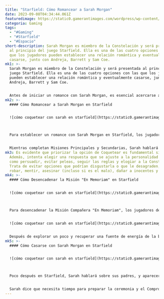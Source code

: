 ```yaml
---
title: "Starfield: Cómo Romancear a Sarah Morgan"
date: 2023-09-08T04:34:44.061Z
featuredimage: https://static0.gamerantimages.com/wordpress/wp-content/uploads/2023/09/how-to-romance-sarah-in-starfield.jpg?q=50&fit=contain&w=1140&h=&dpr=1.5
categoria: Gaming
tags:
  - "#Gaming"
  - "#Starfield"
  - "#Espacio"
short-description: Sarah Morgan es miembro de la Constelación y será presentada
  al principio del juego Starfield. Ella es una de las cuatro opciones con las
  que los jugadores pueden establecer una relación romántica y eventualmente
  casarse, junto con Andreja, Barrett y Sam Coe.
mk1: >-
  Sarah Morgan es miembro de la Constelación y será presentada al principio del
  juego Starfield. Ella es una de las cuatro opciones con las que los jugadores
  pueden establecer una relación romántica y eventualmente casarse, junto con
  Andreja, Barrett y Sam Coe.


  Antes de iniciar un romance con Sarah Morgan, es esencial acercarse a ella y convertirse en su amiga en Starfield. La parte romántica se desencadenará más adelante una vez que los jugadores viajen junto a Sarah durante un largo período de tiempo.
mk2: >-
  #### Cómo Romancear a Sarah Morgan en Starfield


  ![cómo coquetear con sarah en starfield](https://static0.gamerantimages.com/wordpress/wp-content/uploads/2023/09/how-to-flirt-with-sarah-in-starfield.jpg?q=50&fit=crop&w=1500&dpr=1.5 "cómo coquetear con sarah en starfield")



  Para establecer un romance con Sarah Morgan en Starfield, los jugadores deben viajar con ella y actuar de acuerdo a sus gustos y disgustos hasta que se desencadene la misión "En Memoriam". Una vez que Sarah se una a la tripulación en Starfield, elige a Sarah como Compañera Activa para viajar juntos a todas partes.


  Mientras completan Misiones Principales y Secundarias, Sarah hablará ocasionalmente con los jugadores y les pedirá su opinión. Además, mientras viajan juntos, habrá muchos desafíos y decisiones importantes que las personas deben tomar, y cada una afectará la relación con Sarah.
mk3: Es evidente que priorizar la opción de Coquetear es fundamental si aparece.
  Además, intenta elegir una respuesta que se ajuste a la personalidad de Sarah,
  como persuadir, evitar peleas, seguir las reglas y elogiar a la Constelación.
  Trata de evitar opciones que podrían disgustarla o que le desagraden, como
  robar, mentir, asesinar (incluso si es el malo), dañar a inocentes y hurtar.
mk4: >-
  #### Cómo Desencadenar la Misión "En Memoriam" en Starfield


  ![cómo coquetear con sarah en starfield](https://static0.gamerantimages.com/wordpress/wp-content/uploads/2023/09/in-memoriam-quest-in-starfield.jpg?q=50&fit=crop&w=1500&dpr=1.5 "cómo coquetear con sarah en starfield")



  Para desencadenar la Misión Compañera "En Memoriam", los jugadores deben hacer que Sarah sea su Amiga y Aliada eligiendo las opciones correctas. Después de un tiempo, hablará sobre su pasado en el Ejército de las Colonias Unidas y cómo es hora de enfrentarlo. Dirígete al Distrito MAST de New Atlantis y habla con el ex comandante de Sarah para obtener la aprobación para viajar a Cassiopeia I en el Sistema Eta Cassiopeia.


  ![cómo coquetear con sarah en starfield](https://static0.gamerantimages.com/wordpress/wp-content/uploads/2023/09/romance-option-with-sarah-in-starfield.jpg?q=50&fit=crop&w=1500&dpr=1.5 "cómo coquetear con sarah en starfield")


  Después de explorar un poco y recuperar una fuente de energía de la baliza de socorro, eventualmente se revelará que había más sobrevivientes y dos de ellos tenían una hija en Cassiopeia I, Sona. Sarah enviará a los jugadores a recuperar las placas de identificación de los caídos en el Cementerio mientras ella habla con Sona. Al final de la Misión en Starfield, los jugadores y Sarah regresarán a New Atlantis y tendrán una conversación seria sobre su relación. Elige la opción de Romance para convertirte en amante de Sarah.
mk5: >-
  #### Cómo Casarse con Sarah Morgan en Starfield


  ![cómo coquetear con sarah en starfield](https://static0.gamerantimages.com/wordpress/wp-content/uploads/2023/09/how-to-get-married-to-sarah-in-starfield.jpg?q=50&fit=crop&w=1500&dpr=1.5 "cómo coquetear con sarah en starfield")



  Poco después en Starfield, Sarah hablará sobre sus padres, y aparecerá la opción de Compromiso. Elígela para proponer matrimonio, pero ten en cuenta que el matrimonio no ocurrirá de inmediato, ya que es una Misión en sí misma.


  Sarah dice que necesita tiempo para preparar la ceremonia y el Compromiso: Sarah Morgan se desencadenará aleatoriamente en algún momento mientras avanzas en Misiones Secundarias y Principales. Resulta que Sarah le pidió a Aja, su antiguo mentor, que oficiara la ceremonia. Una vez que la boda termine en Starfield, Sarah ahora se considera una Compañera Comprometida y dormirá con los jugadores en la misma cama.
---
```

